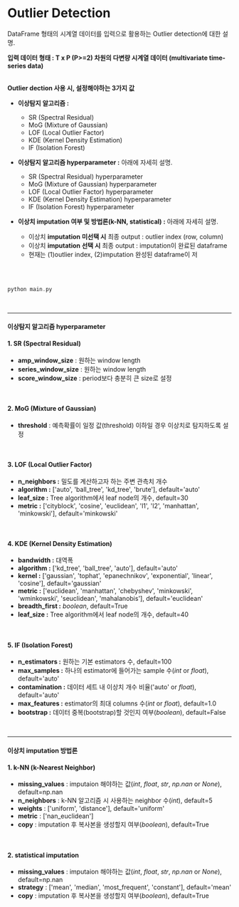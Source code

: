 # Outlier Detection

DataFrame 형태의 시계열 데이터를 입력으로 활용하는 Outlier detection에 대한 설명.

**입력 데이터 형태 : T x P (P>=2) 차원의 다변량 시계열 데이터 (multivariate time-series data)**
<br>
<br>

**Outlier dection 사용 시, 설정해야하는 3가지 값**

* **이상탐지 알고리즘 :**
  * SR (Spectral Residual)
  * MoG (Mixture of Gaussian) 
  * LOF (Local Outlier Factor) 
  * KDE (Kernel Density Estimation) 
  * IF (Isolation Forest)

* **이상탐지 알고리즘 hyperparameter :** 아래에 자세히 설명.
  * SR (Spectral Residual) hyperparameter 
  * MoG (Mixture of Gaussian) hyperparameter 
  * LOF (Local Outlier Factor) hyperparameter 
  * KDE (Kernel Density Estimation) hyperparameter 
  * IF (Isolation Forest) hyperparameter

* **이상치 imputation 여부 및 방법론(k-NN, statistical) :** 아래에 자세히 설명.
  * 이상치 **imputation 미선택 시** 최종 output : outlier index (row, column)
  * 이상치 **imputation 선택 시** 최종 output : imputation이 완료된 dataframe 
  * 현재는 (1)outlier index, (2)imputation 완성된 dataframe이 저

<br>
<br>

```c
python main.py
```
<br>

---------------------------
#### 이상탐지 알고리즘 hyperparameter <br>

#### 1. SR (Spectral Residual)
- **amp_window_size** : 원하는 window length
- **series_window_size** : 원하는 window length
- **score_window_size** : period보다 충분히 큰 size로 설정
              
<br>

#### 2. MoG (Mixture of Gaussian)
- **threshold** : 예측확률이 일정 값(threshold) 이하일 경우 이상치로 탐지하도록 설정

<br>

#### 3. LOF (Local Outlier Factor)
- **n_neighbors :** 밀도를 계산하고자 하는 주변 관측치 개수
- **algorithm :** ['auto', 'ball_tree', 'kd_tree', 'brute'], default='auto'
- **leaf_size :** Tree algorithm에서 leaf node의 개수, default=30
- **metric :** ['cityblock', 'cosine', 'euclidean', 'l1', 'l2', 'manhattan', 'minkowski'], default='minkowski'
<br>

#### 4. KDE (Kernel Density Estimation)
- **bandwidth :** 대역폭
- **algorithm :** ['kd_tree', 'ball_tree', 'auto'], default='auto'
- **kernel :** ['gaussian', 'tophat', 'epanechnikov', 'exponential', 'linear', 'cosine'], default='gaussian'
- **metric :** ['euclidean', 'manhattan', 'chebyshev', 'minkowski', 'wminkowski', 'seuclidean', 'mahalanobis'], default='euclidean'
- **breadth_first :** *boolean*, default=True
- **leaf_size :** Tree algorithm에서 leaf node의 개수, default=40
<br>

#### 5. IF (Isolation Forest)
- **n_estimators :** 원하는 기본 estimators 수, default=100
- **max_samples :** 하나의 estimator에 들어가는 sample 수(*int* or *float*), default='auto'
- **contamination :** 데이터 세트 내 이상치 개수 비율('auto' or *float*), default='auto'
- **max_features :** estimator의 최대 columns 수(*int* or *float*), default=1.0
- **bootstrap :** 데이터 중복(bootstrap)할 것인지 여부(*boolean*), default=False
<br>

---------------------------
#### 이상치 imputation 방법론 <br>
#### 1. k-NN (k-Nearest Neighbor)
- **missing_values** : imputaion 해야하는 값(*int*, *float*, *str*, *np.nan* or *None*), default=np.nan
- **n_neighbors** : k-NN 알고리즘 시 사용하는 neighbor 수(*int*), default=5
- **weights** : ['uniform', 'distance'], default='uniform'
- **metric** : ['nan_euclidean']
- **copy** : imputation 후 복사본을 생성할지 여부(*boolean*), default=True              
<br>

#### 2. statistical imputation 
- **missing_values** : imputaion 해야하는 값(*int*, *float*, *str*, *np.nan* or *None*), default=np.nan
- **strategy** : ['mean', 'median', 'most_frequent', 'constant'], default='mean'
- **copy** : imputation 후 복사본을 생성할지 여부(*boolean*), default=True              





